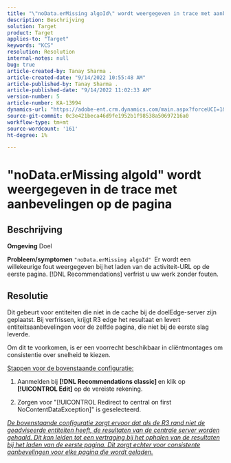 ```yaml
---
title: "\"noData.erMissing algoId\" wordt weergegeven in trace met aanbevelingen op de pagina"
description: Beschrijving
solution: Target
product: Target
applies-to: "Target"
keywords: "KCS"
resolution: Resolution
internal-notes: null
bug: true
article-created-by: Tanay Sharma .
article-created-date: "9/14/2022 10:55:48 AM"
article-published-by: Tanay Sharma .
article-published-date: "9/14/2022 11:02:33 AM"
version-number: 5
article-number: KA-13994
dynamics-url: "https://adobe-ent.crm.dynamics.com/main.aspx?forceUCI=1&pagetype=entityrecord&etn=knowledgearticle&id=e3d763c7-1b34-ed11-9db1-002248086735"
source-git-commit: 0c3e421beca46d9fe1952b1f98538a50697216a0
workflow-type: tm+mt
source-wordcount: '161'
ht-degree: 1%

---
```


# &quot;noData.erMissing algoId&quot; wordt weergegeven in de trace met aanbevelingen op de pagina

## Beschrijving

<b>Omgeving</b>
Doel


<b>Probleem/symptomen</b>
`"noData.erMissing algoId"`  Er wordt een willekeurige fout weergegeven bij het laden van de activiteit-URL op de eerste pagina. [!DNL Recommendations] verfrist u uw werk zonder fouten.


## Resolutie


Dit gebeurt voor entiteiten die niet in de cache bij de doelEdge-server zijn geplaatst. Bij verfrissen, krijgt R3 edge het resultaat en levert entiteitsaanbevelingen voor de zelfde pagina, die niet bij de eerste slag leverde.

Om dit te voorkomen, is er een voorrecht beschikbaar in cliëntmontages om consistentie over snelheid te kiezen.



<u>Stappen voor de bovenstaande configuratie:</u>

1. Aanmelden bij <b>[!DNL Recommendations classic] </b>en klik op <b>[!UICONTROL Edit]</b> op de vereiste rekening.

2. Zorgen voor &quot;[!UICONTROL Redirect to central on first NoContentDataException]&quot; is geselecteerd.

*<u>De bovenstaande configuratie zorgt ervoor dat als de R3 rand niet de geadviseerde entiteiten heeft, de resultaten van de centrale server worden gehaald. Dit kan leiden tot een vertraging bij het ophalen van de resultaten bij het laden van de eerste pagina. Dit zorgt echter voor consistente aanbevelingen voor elke pagina die wordt geladen.</u>*


